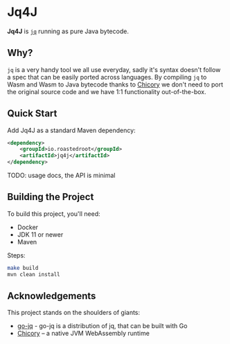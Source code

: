 # Jq4J

**Jq4J** is [`jq`](https://github.com/jqlang/jq) running as pure Java bytecode.

## Why?

`jq` is a very handy tool we all use everyday, sadly it's syntax doesn't follow a spec that can be easily ported across languages.
By compiling `jq` to Wasm and Wasm to Java bytecode thanks to [Chicory](https://chicory.dev) we don't need to port the original source code and we have 1:1 functionality out-of-the-box.

## Quick Start

Add Jq4J as a standard Maven dependency:

```xml
<dependency>
    <groupId>io.roastedroot</groupId>
    <artifactId>jq4j</artifactId>
</dependency>
```

TODO: usage docs, the API is minimal

## Building the Project

To build this project, you'll need:

* Docker
* JDK 11 or newer
* Maven

Steps:

```bash
make build
mvn clean install
```

## Acknowledgements

This project stands on the shoulders of giants:

* [go-jq](https://github.com/wasilibs/go-jq) - go-jq is a distribution of jq, that can be built with Go
* [Chicory](https://chicory.dev/) – a native JVM WebAssembly runtime
